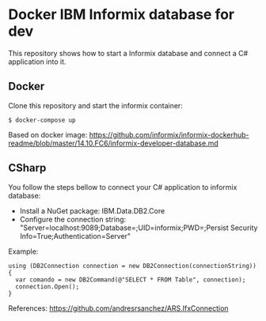 # Docker IBM Informix database for dev

This repository shows how to start a Informix database and connect a C# application into it.


Docker
---------------------

Clone this repository and start the informix container:

```
$ docker-compose up
```

Based on docker image:
https://github.com/informix/informix-dockerhub-readme/blob/master/14.10.FC6/informix-developer-database.md


CSharp
---------------------

You follow the steps bellow to connect your C# application to informix database:

  * Install a NuGet package: IBM.Data.DB2.Core
  * Configure the connection string: "Server=localhost:9089;Database=<dbname>;UID=informix;PWD=<password>;Persist Security Info=True;Authentication=Server"

  
Example:
```
using (DB2Connection connection = new DB2Connection(connectionString))
{
  var comando = new DB2Command(@"SELECT * FROM Table", connection);
  connection.Open();
}
```

References:
https://github.com/andresrsanchez/ARS.IfxConnection

